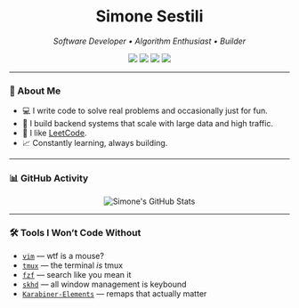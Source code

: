 <h1 align="center">Simone Sestili</h1>

<p align="center">
  <em>Software Developer • Algorithm Enthusiast • Builder</em>
</p>

<p align="center">
  <img src="https://img.shields.io/badge/-Python-0d1117?style=flat-square&logo=python&logoColor=white" />
  <img src="https://img.shields.io/badge/-Go-0d1117?style=flat-square&logo=go&logoColor=white" />
  <img src="https://img.shields.io/badge/-Flutter-0d1117?style=flat-square&logo=flutter&logoColor=white" />
  <img src="https://img.shields.io/badge/-MongoDB-0d1117?style=flat-square&logo=mongodb&logoColor=white" />
</p>

---

### 👤 About Me

- 💻 I write code to solve real problems and occasionally just for fun.
- 🧠 I build backend systems that scale with large data and high traffic.
- 🧩 I like [LeetCode](https://leetcode.com/simonesestili/).
- 📈 Constantly learning, always building.

---

### 📊 GitHub Activity

<p align="center">
  <img src="https://github-readme-streak-stats.herokuapp.com/?user=simonesestili&hide_border=true&theme=dark" alt="Simone's GitHub Stats" />
</p>

---

### 🛠 Tools I Won’t Code Without

- [`vim`](https://github.com/vim/vim) — wtf is a mouse?
- [`tmux`](https://github.com/tmux/tmux) — the terminal *is* tmux
- [`fzf`](https://github.com/junegunn/fzf) — search like you mean it
- [`skhd`](https://github.com/koekeishiya/skhd) — all window management is keybound
- [`Karabiner-Elements`](https://github.com/pqrs-org/Karabiner-Elements) — remaps that actually matter
